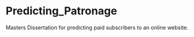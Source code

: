# Predicting_Patronage
Masters Dissertation for predicting paid subscribers to an online website.  
